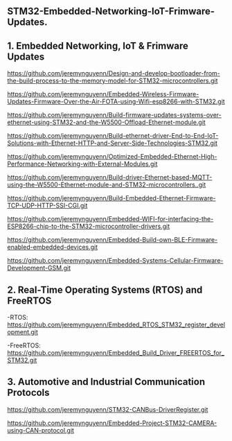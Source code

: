## STM32-Embedded-Networking-IoT-Frimware-Updates.

## 1. Embedded Networking, IoT & Frimware Updates
https://github.com/jeremynguyenn/Design-and-develop-bootloader-from-the-build-process-to-the-memory-model-for-STM32-microcontrollers.git

https://github.com/jeremynguyenn/Embedded-Wireless-Firmware-Updates-Firmware-Over-the-Air-FOTA-using-Wifi-esp8266-with-STM32.git

https://github.com/jeremynguyenn/Build-firmware-updates-systems-over-ethernet-using-STM32-and-the-W5500-Offload-Ethernet-module.git

https://github.com/jeremynguyenn/Build-ethernet-driver-End-to-End-IoT-Solutions-with-Ethernet-HTTP-and-Server-Side-Technologies-STM32.git

https://github.com/jeremynguyenn/Optimized-Embedded-Ethernet-High-Performance-Networking-with-External-Modules.git

https://github.com/jeremynguyenn/Build-driver-Ethernet-based-MQTT-using-the-W5500-Ethernet-module-and-STM32-microcontrollers..git

https://github.com/jeremynguyenn/Build-Embedded-Ethernet-Firmware-TCP-UDP-HTTP-SSI-CGI.git

https://github.com/jeremynguyenn/Embedded-WIFI-for-interfacing-the-ESP8266-chip-to-the-STM32-microcontroller-drivers.git

https://github.com/jeremynguyenn/Embedded-Build-own-BLE-Firmware-enabled-embedded-devices.git

https://github.com/jeremynguyenn/Embedded-Systems-Cellular-Firmware-Development-GSM.git


## 2. Real-Time Operating Systems (RTOS) and FreeRTOS
-RTOS: https://github.com/jeremynguyenn/Embedded_RTOS_STM32_register_development.git

-FreeRTOS: https://github.com/jeremynguyenn/Embedded_Build_Driver_FREERTOS_for_STM32.git

## 3. Automotive and Industrial Communication Protocols
https://github.com/jeremynguyenn/STM32-CANBus-DriverRegister.git

https://github.com/jeremynguyenn/Embedded-Project-STM32-CAMERA-using-CAN-protocol.git

